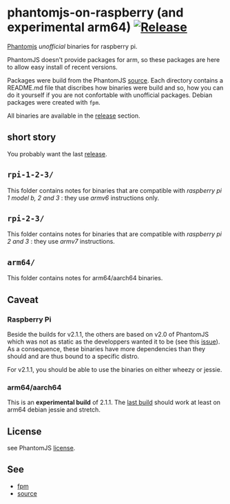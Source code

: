 # phantomjs-on-raspberry (and experimental arm64) [![Release](https://img.shields.io/github/release/fg2it/phantomjs-on-raspberry.svg)](https://github.com/fg2it/phantomjs-on-raspberry/releases/latest)
[Phantomjs](http://phantomjs.org/) *unofficial* binaries for raspberry pi.

PhantomJS doesn't provide packages for arm, so these packages are here
to allow easy install of recent versions.

Packages were build from the PhantomJS
[source](https://github.com/ariya/phantomjs). Each directory contains a README.md
file that discribes how binaries were build and so, how you can do it yourself
if you are not confortable with unofficial packages. Debian packages were created with
`fpm`.

All binaries are available in the [release](https://github.com/fg2it/phantomjs-on-raspberry/releases/) section.

## short story
You probably want the last [release](https://github.com/fg2it/phantomjs-on-raspberry/releases/latest).

## `rpi-1-2-3/`
This folder contains notes for binaries that are compatible with *raspberry pi 1 model b, 2 and 3* : they use *armv6* instructions only.

## `rpi-2-3/`
This folder contains notes for binaries that are compatible with *raspberry pi 2 and 3* : they use *armv7* instructions.

## `arm64/`
This folder contains notes for arm64/aarch64 binaries.

## Caveat
### Raspberry Pi
Beside the builds for v2.1.1, the others are based on v2.0 of PhantomJS which was not
as static as the developpers wanted it to be (see this
[issue](https://github.com/ariya/phantomjs/issues/12948)). As a consequence, these
binaries have more dependencies than they should and are thus bound to a specific distro.

For v2.1.1, you should be able to use the binaries on either wheezy or jessie.
### arm64/aarch64
This is an **experimental build** of 2.1.1. The [last build](https://github.com/fg2it/phantomjs-on-raspberry/releases/tag/v2.1.1-jessie-stretch-arm64) should work at least on arm64 debian jessie and stretch.

## License
see PhantomJS [license](https://github.com/ariya/phantomjs/blob/master/LICENSE.BSD).

## See
- [fpm](https://github.com/jordansissel/fpm)
- [source](https://github.com/ariya/phantomjs)
